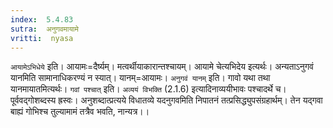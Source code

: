```yaml
---
index:  5.4.83
sutra:  अनुगवमायामे
vritti:  nyasa
---
```


`आयामेऽभिधेये` इति। आयामः=दैर्ष्यम्। मत्वर्थीयाकारान्तश्चायम्। आयामे चेत्यभिदेय इत्यर्थः। अन्यताऽनुगवं यानमिति सामानाधिकरण्यं न स्यात्। यानम्=आयामः। `अनुगवं यानम्` इति। गावो यथा तथा यानमायातमित्यर्थः।
`गवां पश्चात्` इति। `अव्ययं विभक्ति` (2.1.6) इत्यादिनाव्ययीभावः पश्चादर्थे च। पूर्ववद्गोशब्दस्य ह्रस्वः। अनुशब्दात्प्रत्यये विधातव्ये यदनुगवमिति निपातनं तत्प्रसिद्ध्युपसंग्रहार्थम्। तेन यद्गवा बाह्यं गोभिश्च तुल्यामामं तत्रैव भवति, नान्यत्र।।

